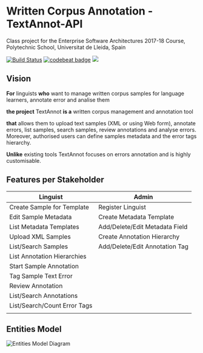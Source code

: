# Written Corpus Annotation - TextAnnot-API

Class project for the Enterprise Software Architectures 2017-18 Course, Polytechnic School, Universitat de Lleida, Spain

[![Build Status](https://travis-ci.org/UdL-EPS-SoftArch/TextAnnot-API.svg?branch=master)](https://travis-ci.org/UdL-EPS-SoftArch/TextAnnot-API/branches) 
[![codebeat badge](https://codebeat.co/badges/79a45b06-8de1-4af5-81c8-39d789e1c67c)](https://codebeat.co/projects/github-com-udl-eps-softarch-textannot-api-master)
<a href="https://zenhub.com"><img src="https://cdn.rawgit.com/ZenHubIO/support/master/zenhub-badge.svg"></a>

## Vision

**For** linguists **who** want to manage written corpus samples for language learners, annotate error and analise them

**the project** TextAnnot **is a** written corpus management and annotation tool

**that** allows them to upload text samples (XML or using Web form), annotate errors, list samples, search samples, review annotations and analyse errors.
Moreover, authorised users can define samples metadata and the error tags hierarchy.


**Unlike** existing tools TextAnnot focuses on errors annotation and is highly customisable.


## Features per Stakeholder

| Linguist                      | Admin                           |
| ------------------------------| --------------------------------|
| Create Sample for Template    | Register Linguist               |
| Edit Sample Metadata          | Create Metadata Template        |
| List Metadata Templates       | Add/Delete/Edit Metadata Field  |
| Upload XML Samples            | Create Annotation Hierarchy     |
| List/Search Samples           | Add/Delete/Edit Annotation Tag  |
| List Annotation Hierarchies   |                                 |
| Start Sample Annotation       |                                 |
| Tag Sample Text Error         |                                 |
| Review Annotation             |                                 |
| List/Search Annotations       |                                 |
| List/Search/Count Error Tags  |                                 |
|                               |                                 |

## Entities Model

![Entities Model Diagram](http://www.plantuml.com/plantuml/svg/5Sqn3W8X44RXtbFe0M1wgwMmCB7OPDq388n20iDc-8bwUzVgDL_ofWwl6BKSJbb26P67bcC2jducKl-shumq7gEpXYPWWGsjqXflvZ8lPcbFE0s9xlo14samRhvIzHsijEkChwajSh7R_pAnnBq_?v=1)
